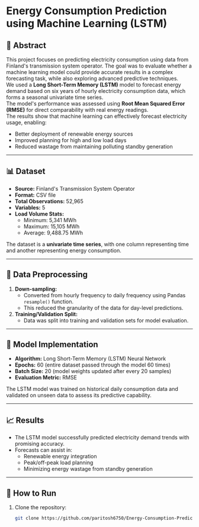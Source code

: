 # Energy Consumption Prediction using Machine Learning (LSTM)

## 📌 Abstract
This project focuses on predicting electricity consumption using data from Finland's transmission system operator. The goal was to evaluate whether a machine learning model could provide accurate results in a complex forecasting task, while also exploring advanced predictive techniques.  
We used a **Long Short-Term Memory (LSTM)** model to forecast energy demand based on six years of hourly electricity consumption data, which forms a seasonal univariate time series.  
The model's performance was assessed using **Root Mean Squared Error (RMSE)** for direct comparability with real energy readings.  
The results show that machine learning can effectively forecast electricity usage, enabling:
- Better deployment of renewable energy sources  
- Improved planning for high and low load days  
- Reduced wastage from maintaining polluting standby generation  

---

## 📊 Dataset
- **Source:** Finland's Transmission System Operator  
- **Format:** CSV file  
- **Total Observations:** 52,965  
- **Variables:** 5  
- **Load Volume Stats:**
  - Minimum: 5,341 MWh  
  - Maximum: 15,105 MWh  
  - Average: 9,488.75 MWh  

The dataset is a **univariate time series**, with one column representing time and another representing energy consumption.

---

## 🔄 Data Preprocessing
1. **Down-sampling:**  
   - Converted from hourly frequency to daily frequency using Pandas `resample()` function.  
   - This reduced the granularity of the data for day-level predictions.  
2. **Training/Validation Split:**  
   - Data was split into training and validation sets for model evaluation.  

---

## 🤖 Model Implementation
- **Algorithm:** Long Short-Term Memory (LSTM) Neural Network  
- **Epochs:** 60 (entire dataset passed through the model 60 times)  
- **Batch Size:** 20 (model weights updated after every 20 samples)  
- **Evaluation Metric:** RMSE  

The LSTM model was trained on historical daily consumption data and validated on unseen data to assess its predictive capability.

---

## 📈 Results
- The LSTM model successfully predicted electricity demand trends with promising accuracy.
- Forecasts can assist in:
  - Renewable energy integration
  - Peak/off-peak load planning
  - Minimizing energy wastage from standby generation

---

## 🚀 How to Run
1. Clone the repository:
   ```bash
   git clone https://github.com/paritosh6750/Energy-Consumption-Prediction-Using-LSTM.git
